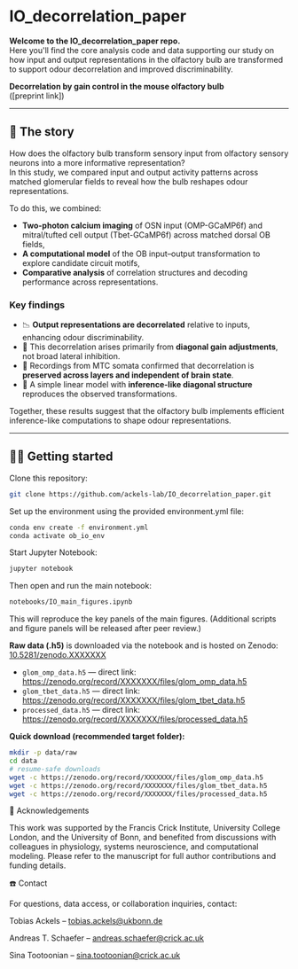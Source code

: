# IO_decorrelation_paper

**Welcome to the IO_decorrelation_paper repo.**  
Here you'll find the core analysis code and data supporting our study on how input and output representations in the olfactory bulb are transformed to support odour decorrelation and improved discriminability.

**Decorrelation by gain control in the mouse olfactory bulb**  
([preprint link])

---

## 🔎 The story

How does the olfactory bulb transform sensory input from olfactory sensory neurons into a more informative representation?  
In this study, we compared input and output activity patterns across matched glomerular fields to reveal how the bulb reshapes odour representations.

To do this, we combined:

- **Two-photon calcium imaging** of OSN input (OMP-GCaMP6f) and mitral/tufted cell output (Tbet-GCaMP6f) across matched dorsal OB fields,  
- **A computational model** of the OB input–output transformation to explore candidate circuit motifs,  
- **Comparative analysis** of correlation structures and decoding performance across representations.

### Key findings

- 📉 **Output representations are decorrelated** relative to inputs, enhancing odour discriminability.  
- 🧩 This decorrelation arises primarily from **diagonal gain adjustments**, not broad lateral inhibition.  
- 🧠 Recordings from MTC somata confirmed that decorrelation is **preserved across layers and independent of brain state**.  
- 🧮 A simple linear model with **inference-like diagonal structure** reproduces the observed transformations.  

Together, these results suggest that the olfactory bulb implements efficient inference-like computations to shape odour representations.

---

## 👩‍💻 Getting started

Clone this repository:

```bash
git clone https://github.com/ackels-lab/IO_decorrelation_paper.git
```

Set up the environment using the provided environment.yml file:
```bash
conda env create -f environment.yml
conda activate ob_io_env
```

Start Jupyter Notebook: 
```bash
jupyter notebook
```

Then open and run the main notebook:
```bash
notebooks/IO_main_figures.ipynb
```
This will reproduce the key panels of the main figures.
(Additional scripts and figure panels will be released after peer review.)

**Raw data (.h5)** is downloaded via the notebook and is  hosted on Zenodo: [10.5281/zenodo.XXXXXXX](https://doi.org/XXX/zenodo.XXXXXXX)

- `glom_omp_data.h5` — direct link: https://zenodo.org/record/XXXXXXX/files/glom_omp_data.h5
- `glom_tbet_data.h5` — direct link: https://zenodo.org/record/XXXXXXX/files/glom_tbet_data.h5
- `processed_data.h5` — direct link: https://zenodo.org/record/XXXXXXX/files/processed_data.h5

**Quick download (recommended target folder):**
```bash
mkdir -p data/raw
cd data
# resume-safe downloads
wget -c https://zenodo.org/record/XXXXXXX/files/glom_omp_data.h5
wget -c https://zenodo.org/record/XXXXXXX/files/glom_tbet_data.h5
wget -c https://zenodo.org/record/XXXXXXX/files/processed_data.h5
```

🙌 Acknowledgements

This work was supported by the Francis Crick Institute, University College London, and the University of Bonn, and benefited from discussions with colleagues in physiology, systems neuroscience, and computational modeling.
Please refer to the manuscript for full author contributions and funding details.

☎️ Contact

For questions, data access, or collaboration inquiries, contact:

Tobias Ackels – tobias.ackels@ukbonn.de

Andreas T. Schaefer – andreas.schaefer@crick.ac.uk

Sina Tootoonian – sina.tootoonian@crick.ac.uk
